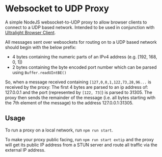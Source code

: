 # Websocket to UDP Proxy

A simple NodeJS websocket-to-UDP proxy to allow browser clients to connect to a UDP based network.  Intended to be used in conjunction with [Ultralight Browser Client](https://github.com/acolytec3/ultralight-browser-client).

All messages sent over websockets for routing on to a UDP based network should begin with the below prefix:
- 4 bytes containing the numeric parts of an IPv4 address (e.g. [192, 168, 0, 1])
- 2 bytes containing the byte encoded port number which can be parsed using `Buffer.readUIntBE()`

So, when a message received containing `[127,0,0,1,122,73,28,96...` is received by the proxy:
 The first 4 bytes are parsed to an ip address of: 127.0.0.1 and the port (represented by `[122, 73]`) is parsed to 31305.  The proxy then sends the remainder of the message (i.e. all bytes starting with the 7th element of the message) to the address 127.0.0.1:31305.
## Usage

To run a proxy on a local network, run `npm run start`.

To make your proxy public facing, run `npm run start extip` and the proxy will get its public IP address from a STUN server and route all traffic via the external IP address.




